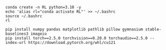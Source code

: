 <pre><code>conda create -n RL python=3.10 -y
echo 'alias rl="conda activate RL"' >> ~/.bashrc
source ~/.bashrc
rl

pip install numpy pandas matplotlib pathlib pillow gymnasium stable-baselines3 imageio
pip install torch==2.5.0 torchvision==0.20.0 torchaudio==2.5.0 --index-url https://download.pytorch.org/whl/cu121</code></pre>
